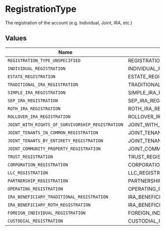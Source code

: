 # RegistrationType

The registration of the account (e.g. Individual, Joint, IRA, etc.)


## Values

| Name                                             | Value                                            |
| ------------------------------------------------ | ------------------------------------------------ |
| `REGISTRATION_TYPE_UNSPECIFIED`                  | REGISTRATION_TYPE_UNSPECIFIED                    |
| `INDIVIDUAL_REGISTRATION`                        | INDIVIDUAL_REGISTRATION                          |
| `ESTATE_REGISTRATION`                            | ESTATE_REGISTRATION                              |
| `TRADITIONAL_IRA_REGISTRATION`                   | TRADITIONAL_IRA_REGISTRATION                     |
| `SIMPLE_IRA_REGISTRATION`                        | SIMPLE_IRA_REGISTRATION                          |
| `SEP_IRA_REGISTRATION`                           | SEP_IRA_REGISTRATION                             |
| `ROTH_IRA_REGISTRATION`                          | ROTH_IRA_REGISTRATION                            |
| `ROLLOVER_IRA_REGISTRATION`                      | ROLLOVER_IRA_REGISTRATION                        |
| `JOINT_WITH_RIGHTS_OF_SURVIVORSHIP_REGISTRATION` | JOINT_WITH_RIGHTS_OF_SURVIVORSHIP_REGISTRATION   |
| `JOINT_TENANTS_IN_COMMON_REGISTRATION`           | JOINT_TENANTS_IN_COMMON_REGISTRATION             |
| `JOINT_TENANTS_BY_ENTIRETY_REGISTRATION`         | JOINT_TENANTS_BY_ENTIRETY_REGISTRATION           |
| `JOINT_COMMUNITY_PROPERTY_REGISTRATION`          | JOINT_COMMUNITY_PROPERTY_REGISTRATION            |
| `TRUST_REGISTRATION`                             | TRUST_REGISTRATION                               |
| `CORPORATION_REGISTRATION`                       | CORPORATION_REGISTRATION                         |
| `LLC_REGISTRATION`                               | LLC_REGISTRATION                                 |
| `PARTNERSHIP_REGISTRATION`                       | PARTNERSHIP_REGISTRATION                         |
| `OPERATING_REGISTRATION`                         | OPERATING_REGISTRATION                           |
| `IRA_BENEFICIARY_TRADITIONAL_REGISTRATION`       | IRA_BENEFICIARY_TRADITIONAL_REGISTRATION         |
| `IRA_BENEFICIARY_ROTH_REGISTRATION`              | IRA_BENEFICIARY_ROTH_REGISTRATION                |
| `FOREIGN_INDIVIDUAL_REGISTRATION`                | FOREIGN_INDIVIDUAL_REGISTRATION                  |
| `CUSTODIAL_REGISTRATION`                         | CUSTODIAL_REGISTRATION                           |